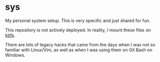 # sys
My personal system setup. This is very specific and just shared for fun.

This repository is not actively deployed. In reality, I mount these files on [kbfs](https://keybase.io/docs/files).

There are lots of legacy hacks that came from the days when I was not so familiar with Linux/Vim,
as well as when I was using them on Git Bash on Windows.
